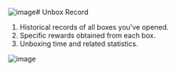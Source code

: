 ![image](https://github.com/user-attachments/assets/26b9dd4e-dc0f-4db5-82d6-d1dac44ced17)# Unbox Record

1. Historical records of all boxes you've opened.
2. Specific rewards obtained from each box.
3. Unboxing time and related statistics.

![image](https://github.com/user-attachments/assets/ec9e148d-40dc-4fdd-85eb-5f45559b4e8e)
